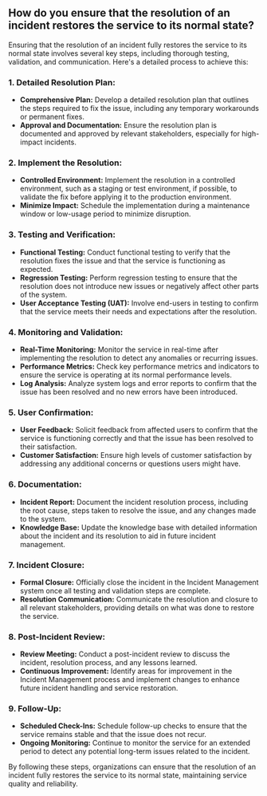 ## How do you ensure that the resolution of an incident restores the service to its normal state?

Ensuring that the resolution of an incident fully restores the service to its normal state involves several key steps, including thorough testing, validation, and communication. Here's a detailed process to achieve this:

### 1. **Detailed Resolution Plan:**
   - **Comprehensive Plan:** Develop a detailed resolution plan that outlines the steps required to fix the issue, including any temporary workarounds or permanent fixes.
   - **Approval and Documentation:** Ensure the resolution plan is documented and approved by relevant stakeholders, especially for high-impact incidents.

### 2. **Implement the Resolution:**
   - **Controlled Environment:** Implement the resolution in a controlled environment, such as a staging or test environment, if possible, to validate the fix before applying it to the production environment.
   - **Minimize Impact:** Schedule the implementation during a maintenance window or low-usage period to minimize disruption.

### 3. **Testing and Verification:**
   - **Functional Testing:** Conduct functional testing to verify that the resolution fixes the issue and that the service is functioning as expected.
   - **Regression Testing:** Perform regression testing to ensure that the resolution does not introduce new issues or negatively affect other parts of the system.
   - **User Acceptance Testing (UAT):** Involve end-users in testing to confirm that the service meets their needs and expectations after the resolution.

### 4. **Monitoring and Validation:**
   - **Real-Time Monitoring:** Monitor the service in real-time after implementing the resolution to detect any anomalies or recurring issues.
   - **Performance Metrics:** Check key performance metrics and indicators to ensure the service is operating at its normal performance levels.
   - **Log Analysis:** Analyze system logs and error reports to confirm that the issue has been resolved and no new errors have been introduced.

### 5. **User Confirmation:**
   - **User Feedback:** Solicit feedback from affected users to confirm that the service is functioning correctly and that the issue has been resolved to their satisfaction.
   - **Customer Satisfaction:** Ensure high levels of customer satisfaction by addressing any additional concerns or questions users might have.

### 6. **Documentation:**
   - **Incident Report:** Document the incident resolution process, including the root cause, steps taken to resolve the issue, and any changes made to the system.
   - **Knowledge Base:** Update the knowledge base with detailed information about the incident and its resolution to aid in future incident management.

### 7. **Incident Closure:**
   - **Formal Closure:** Officially close the incident in the Incident Management system once all testing and validation steps are complete.
   - **Resolution Communication:** Communicate the resolution and closure to all relevant stakeholders, providing details on what was done to restore the service.

### 8. **Post-Incident Review:**
   - **Review Meeting:** Conduct a post-incident review to discuss the incident, resolution process, and any lessons learned.
   - **Continuous Improvement:** Identify areas for improvement in the Incident Management process and implement changes to enhance future incident handling and service restoration.

### 9. **Follow-Up:**
   - **Scheduled Check-Ins:** Schedule follow-up checks to ensure that the service remains stable and that the issue does not recur.
   - **Ongoing Monitoring:** Continue to monitor the service for an extended period to detect any potential long-term issues related to the incident.

By following these steps, organizations can ensure that the resolution of an incident fully restores the service to its normal state, maintaining service quality and reliability.
